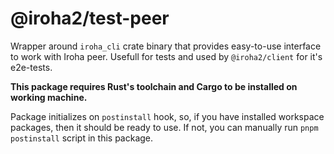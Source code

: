 # @iroha2/test-peer

Wrapper around `iroha_cli` crate binary that provides easy-to-use interface to work with Iroha peer. Usefull for tests and used by `@iroha2/client` for it's e2e-tests.

**This package requires Rust's toolchain and Cargo to be installed on working machine.**

Package initializes on `postinstall` hook, so, if you have installed workspace packages, then it should be ready to use. If not, you can manually run `pnpm postinstall` script in this package.
